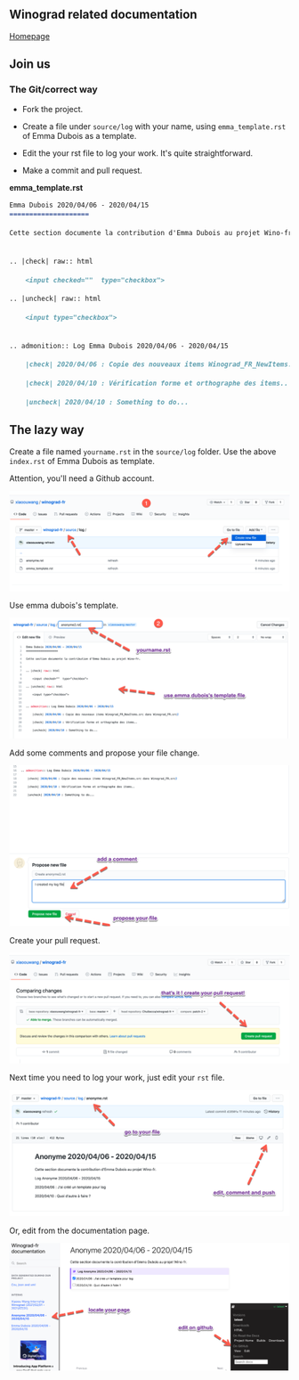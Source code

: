 ## Winograd related documentation

[Homepage](https://winograd-fr.readthedocs.io/en/latest/index.html)


## Join us

### The Git/correct way

* Fork the project.

* Create a file under `source/log` with your name, using `emma_template.rst` of Emma Dubois as a template.

* Edit the your rst file to log your work. It's quite straightforward.

* Make a commit and pull request.

**emma_template.rst**

```md
Emma Dubois 2020/04/06 - 2020/04/15
====================

Cette section documente la contribution d'Emma Dubois au projet Wino-fr.


.. |check| raw:: html

    <input checked=""  type="checkbox">

.. |uncheck| raw:: html

    <input type="checkbox">


.. admonition:: Log Emma Dubois 2020/04/06 - 2020/04/15

    |check| 2020/04/06 : Copie des nouveaux items Winograd_FR_NewItems.src dans Winograd_FR.src2

    |check| 2020/04/10 : Vérification forme et orthographe des items..

    |uncheck| 2020/04/10 : Something to do...
```

## The lazy way

Create a file named `yourname.rst` in the `source/log` folder. Use the above `index.rst` of Emma Dubois as template.

Attention, you'll need a Github account.

![](.README_images/17827c7d.png)

Use emma dubois's template.

![](.README_images/0683477a.png)

Add some comments and propose your file change.

![](.README_images/ee614f96.png)

Create your pull request.

![](.README_images/173cddeb.png)


Next time you need to log your work, just edit your `rst` file.

![](.README_images/b877db98.png)

Or, edit from the documentation page.

![](.README_images/4526cc80.png)